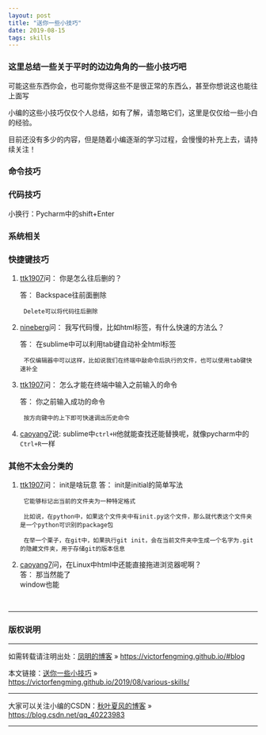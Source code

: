 ```yaml
---
layout: post
title: "送你一些小技巧"
date: 2019-08-15 
tags: skills  
---
```



### 这里总结一些关于平时的边边角角的一些小技巧吧

可能这些东西你会，也可能你觉得这些不是很正常的东西么，甚至你想说这也能往上面写

小编的这些小技巧仅仅个人总结，如有了解，请忽略它们，这里是仅仅给一些小白的经验。

目前还没有多少的内容，但是随着小编逐渐的学习过程，会慢慢的补充上去，请持续关注！

### 命令技巧

### 代码技巧
    
小换行：Pycharm中的shift+Enter

### 系统相关

### 快捷键技巧
1. [ttk1907](https://ttk1907.github.io/)问：        你是怎么往后删的？

    答：
        Backspace往前面删除
        
        Delete可以将代码往后删除

2. [nineberg](https://nineberg.github.io/)问：        我写代码慢，比如html标签，有什么快速的方法么？

    答：
        在sublime中可以利用tab键自动补全html标签

        不仅编辑器中可以这样，比如说我们在终端中敲命令后执行的文件，也可以使用tab键快速补全

3. [ttk1907](https://ttk1907.github.io/)问：        怎么才能在终端中输入之前输入的命令        

    答：
        你之前输入成功的命令

        按方向键中的上下即可快速调出历史命令

4. [caoyang7](https://caoyang7.github.io/)说:
    sublime中`ctrl+H`他就能查找还能替换呢，就像pycharm中的`Ctrl+R`一样

### 其他不太会分类的        
1. [ttk1907](https://ttk1907.github.io/)问：        init是啥玩意
    答：
        init是initial的简单写法

        它能够标记出当前的文件夹为一种特定格式

        比如说，在python中，如果这个文件夹中有init.py这个文件，那么就代表这个文件夹是一个python可识别的package包

        在举一个栗子，在git中，如果执行git init，会在当前文件夹中生成一个名字为.git的隐藏文件夹，用于存储git的版本信息

2. [caoyang7](https://caoyang7.github.io/)问，在Linux中html中还能直接拖进浏览器呢啊？  
    答：
        那当然能了  
        window也能



<br>

***
### 版权说明

***
如需转载请注明出处：[凤明的博客](https://victorfengming.github.io/#blog) » https://victorfengming.github.io/#blog

本文链接：[送你一些小技巧](https://victorfengming.github.io/2019/08/various-skills/) » https://victorfengming.github.io/2019/08/various-skills/

***
大家可以关注小编的CSDN：[秋叶夏风的博客](https://blog.csdn.net/qq_40223983) » https://blog.csdn.net/qq_40223983

***